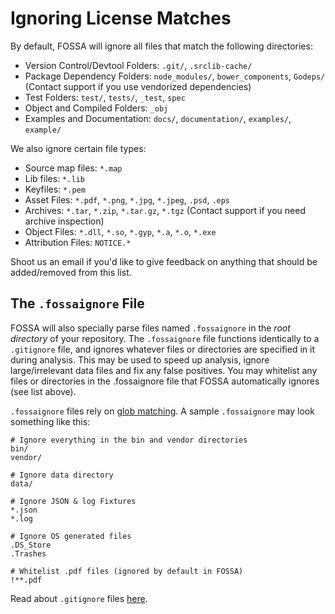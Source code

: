 # Ignoring License Matches

By default, FOSSA will ignore all files that match the following directories:

- Version Control/Devtool Folders: `.git/`, `.srclib-cache/` 
- Package Dependency Folders: `node_modules/`, `bower_components`, `Godeps/` (Contact support if you use vendorized dependencies)
- Test Folders: `test/`, `tests/`, `_test`, `spec`
- Object and Compiled Folders: `_obj`
- Examples and Documentation: `docs/`, `documentation/`, `examples/`, `example/`

We also ignore certain file types:

- Source map files: `*.map`
- Lib files: `*.lib`
- Keyfiles: `*.pem`
- Asset Files: `*.pdf`, `*.png`, `*.jpg`, `*.jpeg`, `.psd`, `.eps`
- Archives: `*.tar`, `*.zip`, `*.tar.gz`, `*.tgz` (Contact support if you need archive inspection)
- Object Files: `*.dll`, `*.so`, `*.gyp`, `*.a`, `*.o`, `*.exe`
- Attribution Files: `NOTICE.*`

Shoot us an email if you'd like to give feedback on anything that should be added/removed from this list.

## The `.fossaignore` File
  
FOSSA will also specially parse files named `.fossaignore` in the *root directory* of your repository.  The `.fossaignore` file functions identically to a `.gitignore` file, and ignores whatever files or directories are specified in it during analysis.  This may be used to speed up analysis, ignore large/irrelevant data files and fix any false positives. You may whitelist any files or directories in the .fossaignore file that FOSSA automatically ignores (see list above).

`.fossaignore` files rely on [glob matching](https://en.wikipedia.org/wiki/Glob_%28programming%29).  A sample `.fossaignore` may look something like this:

```
# Ignore everything in the bin and vendor directories
bin/
vendor/

# Ignore data directory
data/

# Ignore JSON & log Fixtures
*.json
*.log

# Ignore OS generated files 
.DS_Store
.Trashes

# Whitelist .pdf files (ignored by default in FOSSA)
!**.pdf
```

Read about `.gitignore` files [here](http://git-scm.com/docs/gitignore).